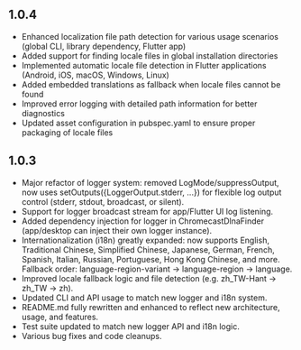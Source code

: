 ## 1.0.4

- Enhanced localization file path detection for various usage scenarios (global CLI, library dependency, Flutter app)
- Added support for finding locale files in global installation directories
- Implemented automatic locale file detection in Flutter applications (Android, iOS, macOS, Windows, Linux)
- Added embedded translations as fallback when locale files cannot be found
- Improved error logging with detailed path information for better diagnostics
- Updated asset configuration in pubspec.yaml to ensure proper packaging of locale files

## 1.0.3

- Major refactor of logger system: removed LogMode/suppressOutput, now uses setOutputs({LoggerOutput.stderr, ...}) for flexible log output control (stderr, stdout, broadcast, or silent).
- Support for logger broadcast stream for app/Flutter UI log listening.
- Added dependency injection for logger in ChromecastDlnaFinder (app/desktop can inject their own logger instance).
- Internationalization (i18n) greatly expanded: now supports English, Traditional Chinese, Simplified Chinese, Japanese, German, French, Spanish, Italian, Russian, Portuguese, Hong Kong Chinese, and more. Fallback order: language-region-variant → language-region → language.
- Improved locale fallback logic and file detection (e.g. zh_TW-Hant → zh_TW → zh).
- Updated CLI and API usage to match new logger and i18n system.
- README.md fully rewritten and enhanced to reflect new architecture, usage, and features.
- Test suite updated to match new logger API and i18n logic.
- Various bug fixes and code cleanups.

